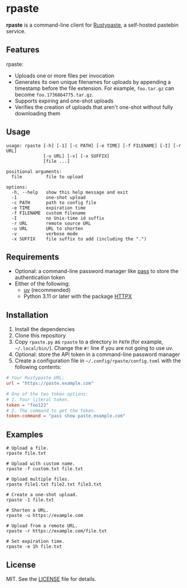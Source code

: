 # rpaste

**rpaste** is a command-line client for [Rustypaste](https://github.com/orhun/rustypaste),
a self-hosted pastebin service.

## Features

rpaste:

- Uploads one or more files per invocation
- Generates its own unique filenames for uploads by appending a timestamp before the file extension.
  For example, `foo.tar.gz` can become `foo.1736864775.tar.gz`.
- Supports expiring and one-shot uploads
- Verifies the creation of uploads that aren't one-shot without fully downloading them

## Usage

```none
usage: rpaste [-h] [-1] [-c PATH] [-e TIME] [-f FILENAME] [-I] [-r URL]
              [-u URL] [-v] [-x SUFFIX]
              [file ...]

positional arguments:
  file         file to upload

options:
  -h, --help   show this help message and exit
  -1           one-shot upload
  -c PATH      path to config file
  -e TIME      expiration time
  -f FILENAME  custom filename
  -I           no Unix-time id suffix
  -r URL       remote source URL
  -u URL       URL to shorten
  -v           verbose mode
  -x SUFFIX    file suffix to add (including the ".")
```

## Requirements

- Optional: a command-line password manager like [pass](https://en.wikipedia.org/wiki/Pass_(software)) to store the authentication token
- Either of the following:
  - [uv](https://docs.astral.sh/uv/) (recommended)
  - Python 3.11 or later with the package [HTTPX](https://python-httpx.org/)

## Installation

1. Install the dependencies
2. Clone this repository
3. Copy `rpaste.py` as `rpaste` to a directory in `PATH` (for example, `~/.local/bin/`).
   Change the `#!` line if you are not going to use uv.
4. Optional: store the API token in a command-line password manager
5. Create a configuration file in `~/.config/rpaste/config.toml` with the following contents:

```toml
# Your Rustypaste URL:
url = "https://paste.example.com"

# One of the two token options:
# 1. Your literal token.
token = "foo123"
# 2. The command to get the token.
token-command = "pass show paste.example.com"
```

## Examples

```shell
# Upload a file.
rpaste file.txt

# Upload with custom name.
rpaste -f custom.txt file.txt

# Upload multiple files.
rpaste file1.txt file2.txt file3.txt

# Create a one-shot upload.
rpaste -1 file.txt

# Shorten a URL.
rpaste -u https://example.com

# Upload from a remote URL.
rpaste -r https://example.com/file.txt

# Set expiration time.
rpaste -e 1h file.txt
```

## License

MIT.
See the [LICENSE](LICENSE) file for details.
